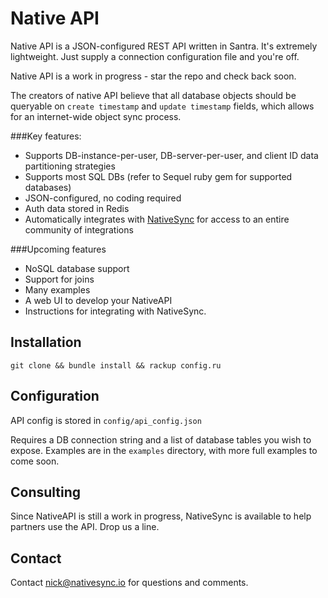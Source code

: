 # Native API

Native API is a JSON-configured REST API written in Santra. It's extremely lightweight. Just supply a connection configuration file and you're off.

Native API is a work in progress - star the repo and check back soon.

The creators of native API believe that all database objects should be queryable on `create timestamp` and `update timestamp` fields, which allows for an internet-wide object sync process.

###Key features:
* Supports DB-instance-per-user, DB-server-per-user, and client ID data partitioning strategies
* Supports most SQL DBs (refer to Sequel ruby gem for supported databases)
* JSON-configured, no coding required
* Auth data stored in Redis
* Automatically integrates with [NativeSync](http://nativesync.io) for access to an entire community of integrations

###Upcoming features
* NoSQL database support
* Support for joins
* Many examples
* A web UI to develop your NativeAPI
* Instructions for integrating with NativeSync.

## Installation

`git clone && bundle install && rackup config.ru`

## Configuration

API config is stored in `config/api_config.json`

Requires a DB connection string and a list of database tables you wish to expose. Examples are in the `examples` directory, with more full examples to come soon.

## Consulting

Since NativeAPI is still a work in progress, NativeSync is available to help partners use the API. Drop us a line.

## Contact

Contact nick@nativesync.io for questions and comments.

